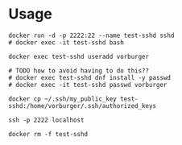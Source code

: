 # Usage

    docker run -d -p 2222:22 --name test-sshd sshd
    # docker exec -it test-sshd bash

    docker exec test-sshd useradd vorburger

    # TODO how to avoid having to do this??
    # docker exec test-sshd dnf install -y passwd
    # docker exec -it test-sshd passwd vorburger 

    docker cp ~/.ssh/my_public_key test-sshd:/home/vorburger/.ssh/authorized_keys

    ssh -p 2222 localhost

    docker rm -f test-sshd
